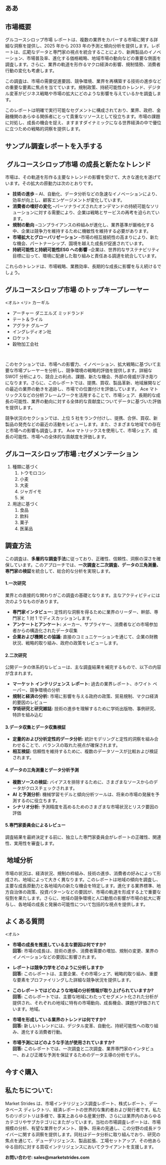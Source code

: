 <h2>ああ</h2>
<h2>市場概要</h2>
<p><a>グルコースシロップ市場</a> レポートは、複数の業界をカバーする市場に関する詳細な洞察を提供し、2025 年から 2033 年の予測と傾向分析を提供します。レポートは、広範なデータと専門家の視点を統合することにより、新興製品のイノベーション、市場普及率、進化する価格戦略、地域市場の動向などの重要な側面を調査します。さらに、業界の軌道を形作るマクロ経済の影響、規制情勢、消費者行動の変化も考慮します。</p>
<p>この調査は、市場の需要促進要因、競争環境、業界を再構築する技術の進歩などの重要な要素に焦点を当てています。規制政策、持続可能性のトレンド、デジタル変革がビジネス戦略や市場の拡大にどのような影響を与えているかを調査します。</p>
<p>このレポートは明確で実行可能なセグメントに構成されており、業界、政府、金融機関のあらゆる関係者にとって貴重なリソースとして役立ちます。市場の課題に対処し、成長の機会を捉え、ますますダイナミックになる世界経済の中で優位に立つための戦略的洞察を提供します。</p>
<h2><strong><a>サンプル調査レポートを入手する</a></strong></h2>
<h2>&nbsp;グルコースシロップ市場 の成長と新たなトレンド</h2>
<p data-start="" data-end="">市場は、その軌道を形作る主要なトレンドの影響を受けて、大きな進化を遂げています。その拡大の原動力は次のとおりです。</p>
<ul data-start="" data-end="">
<li data-start="" data-end=""><strong data-start="" data-end="">技術の進歩</strong> &ndash; AI、自動化、データ分析などの急速なイノベーションにより、効率が向上し、顧客エンゲージメントが変化しています。</li>
<li data-start="" data-end=""><strong data-start="" data-end="">消費者の嗜好の変化</strong> &ndash;パーソナライズされたオンデマンドの持続可能なソリューションに対する需要により、企業は戦略とサービスの再考を迫られています。</li>
<li data-start="" data-end=""><strong data-start="" data-end="">規制の動向</strong> &ndash;コンプライアンスの枠組みが進化し、業界基準が厳格化する中、企業は競争力を維持するために機敏性を維持する必要があります。</li>
<li data-start="" data-end=""><strong data-start="" data-end="">市場拡大とグローバリゼーション</strong> &ndash;市場の相互接続性の高まりにより、新たな機会、パートナーシップ、国境を越えた成長が促進されています。</li>
<li data-start="" data-end=""><strong data-start="" data-end="">持続可能性と持続可能性ESG への影響</strong> &ndash;企業は、世界的なサステナビリティ目標に沿って、環境に配慮した取り組みと責任ある調達を統合しています。</li>
</ul>
<p data-start="" data-end="" data-is-last-node="" data-is-only-node="">これらのトレンドは、市場戦略、業務効率、長期的な成長に影響を与え続けるでしょう。</p>
<h2>グルコースシロップ市場 のトップキープレーヤー</h2>
<p>&lt;オル&gt; &lt;リ&gt; カーギル</p>
<ul>
<li>アーチャー ダニエルズ ミッドランド</li>
<li>テート＆ライル</li>
<li>アグラナ グループ</li>
<li>イングレディオン社</li>
<li>ロケット</li>
<li>穀物加工会社</li>
</ul>
<p>&nbsp;</p>
<p>このセクションでは、市場への影響力、イノベーション、拡大戦略に基づいて主要な市場プレーヤーを分析し、競争環境の戦略的評価を提供します。詳細な SWOT 分析により、競合上の利点、課題、新たな機会、外部の脅威が浮き彫りになります。さらに、このレポートでは、提携、買収、製品革新、地域展開などの最近の業界の動きを追跡し、市場での位置付けを評価しています。 Ace マトリックスなどの分析フレームワークを活用することで、市場シェア、長期的な成長の可能性、業界の動向に対する全体的な貢献度についてデータに基づいた評価を提供します。</p>
<p>競争状況のセクションでは、上位 5 社をランク付けし、提携、合併、買収、新製品の発売などの最近の活動をレビューします。また、さまざまな地域での存在と市場への影響も調査します。 Ace マトリックスを使用して、市場シェア、成長の可能性、市場への全体的な貢献度を評価します。</p>
<h2>グルコースシロップ市場 :セグメンテーション</h2>
<ol>
<li>種類に基づく
<ol>
<li>トウモロコシ</li>
<li>小麦</li>
<li>大麦</li>
<li>ジャガイモ</li>
<li>米</li>
</ol>
</li>
<li>用途に基づく
<ol>
<li>食品</li>
<li>飲料</li>
<li>菓子</li>
<li>医薬品</li>
</ol>
</li>
</ol>
<h2>調査方法</h2>
<p data-start="" data-end="">この調査は、<strong data-start="" data-end="">多層的な調査手法</strong>に従っており、正確性、信頼性、洞察の深さを確保しています。このアプローチでは、<strong data-start="" data-end="">一次調査と二次調査、データの三角測量、専門家の検証</strong>を統合して、総合的な分析を実現します。</p>
<h4 data-start="" data-end=""><strong data-start="" data-end="">1.一次研究</strong></h4>
<p data-start="" data-end="">業界との直接的な関わりがこの調査の基礎となります。主なアクティビティには次のようなものがあります。</p>
<ul data-start="" data-end="">
<li data-start="" data-end=""><strong data-start="" data-end="">専門家インタビュー:</strong>&nbsp;定性的な洞察を得るために業界のリーダー、幹部、専門家と 1 対 1 でディスカッションします。</li>
<li data-start="" data-end=""><strong data-start="" data-end="">アンケートとアンケート:</strong>&nbsp;メーカー、サプライヤー、消費者などの市場参加者からの構造化されたデータ収集</li>
<li data-start="" data-end=""><strong data-start="" data-end="">企業および機関との協議:</strong>&nbsp;直接のコミュニケーションを通じて、企業の財務状況、戦略的取り組み、政府の政策をレビューします。</li>
</ul>
<h4 data-start="" data-end=""><strong data-start="" data-end="">2.二次研究</strong></h4>
<p data-start="" data-end="">公開データの体系的なレビューは、主な調査結果を補完するもので、以下の内容が含まれます。</p>
<ul data-start="" data-end="">
<li data-start="" data-end=""><strong data-start="" data-end="">マーケット インテリジェンス レポート:</strong>&nbsp;過去の業界レポート、ホワイト ペーパー、競争環境の分析</li>
<li data-start="" data-end=""><strong data-start="" data-end="">規制と経済の分析:</strong>&nbsp;市場に影響を与える政府の政策、貿易規制、マクロ経済的要因のレビュー</li>
<li data-start="" data-end=""><strong data-start="" data-end="">学術研究と研究雑誌:</strong>&nbsp;技術の進歩を理解するために学術出版物、事例研究、特許を組み込む</li>
</ul>
<h4 data-start="" data-end=""><strong data-start="" data-end="">3.データ収集とデータ収集検証</strong></h4>
<ul data-start="" data-end="">
<li data-start="" data-end=""><strong data-start="" data-end="">定量的および分析定性的データ分析:</strong>&nbsp;統計モデリングと定性的洞察を組み合わせることで、バランスの取れた視点が確保されます。</li>
<li data-start="" data-end=""><strong data-start="" data-end="">相互検証:</strong>&nbsp;信頼性を維持するために、複数のデータソースが比較および検証されます。</li>
</ul>
<h4 data-start="" data-end=""><strong data-start="" data-end="">4.データの三角測量とデータ分析予測</strong></h4>
<ul data-start="" data-end="">
<li data-start="" data-end=""><strong data-start="" data-end="">複数ソースの検証:</strong>&nbsp;バイアスを排除するために、さまざまなソースからのデータがクロスチェックされます。</li>
<li data-start="" data-end=""><strong data-start="" data-end="">AI と予測分析:</strong>&nbsp;機械学習モデルと傾向分析ツールは、将来の市場の発展を予測するのに役立ちます。</li>
<li data-start="" data-end=""><strong data-start="" data-end="">シナリオ分析:</strong>&nbsp;予測精度を高めるためのさまざまな市場状況とリスク要因の評価</li>
</ul>
<h4 data-start="" data-end=""><strong data-start="" data-end="">5.専門家委員会によるレビュー</strong></h4>
<p data-start="" data-end="">調査結果を最終決定する前に、独立した専門家委員会がレポートの正確性、関連性、実用性を審査します。</p>
<h2>&nbsp;地域分析</h2>
<p>市場の状況は、経済状況、規制の枠組み、技術の進歩、消費者の好みによって形成され、地域によって大きく異なります。このレポートは地域の傾向を調査し、主要な成長原動力と各地域内の新たな機会を特定します。進化する業界標準、地方自治体の政策、投資パターンなどの要因が、市場の軌道を形成する上で重要な役割を果たします。さらに、地域の競争環境と人口動態の影響が市場の拡大に寄与し、各地域の成長と発展の可能性について包括的な視点を提供します。</p>
<h2>よくある質問</h2>
<p>&lt;オル&gt;</p>
<ul>
<li data-start="" data-end="">
<p data-start="" data-end=""><strong>市場の成長を推進している主な要因は何ですか?</strong><br data-start="" data-end="" /><strong data-start="" data-end="">回答:</strong> 市場の成長は、技術の進歩、消費者需要の増加、規制の変更、業界のイノベーションなどの要因に影響されます。</p>
</li>
<li data-start="" data-end="">
<p data-start="" data-end=""><strong data-start="" data-end="">レポートは競争力学をどのように分析しますか</strong><br data-start="" data-end="" /><strong data-start="" data-end="">回答:</strong> このレポートは、主要企業、その市場シェア、戦略的取り組み、重要な要素をプロファイリングした詳細な競争状況を提供します。</p>
</li>
<li data-start="" data-end="">
<p data-start="" data-end=""><strong data-start="" data-end="">このレポートではどのような地域の分析情報が取り上げられていますか?</strong><br data-start="" data-end="" /><strong data-start="" data-end="">回答:</strong> このレポートでは、主要な地域にわたってセグメント化された分析が提供され、それぞれの地域に特有の市場動向、成長機会、課題が評価されています。地域。</p>
</li>
<li data-start="" data-end="">
<p data-start="" data-end=""><strong data-start="" data-end="">市場を形成している業界のトレンドは何ですか?</strong><br data-start="" data-end="" /><strong data-start="" data-end="">回答:</strong> 新しいトレンドには、デジタル変革、自動化、持続可能性への取り組み、進化する消費者行動。</p>
</li>
<li data-start="" data-end="">
<p data-start="" data-end=""><strong data-start="" data-end="">市場予測にはどのような手法が使用されていますか?</strong><br data-start="" data-end="" /><strong data-start="" data-end="">回答:</strong> このレポートでは、一次調査と二次調査、業界専門家のインタビュー、および正確な予測を保証するためのデータ主導の分析モデル。</p>
</li>
</ul>
<h2><strong><a>今すぐ購入</a></strong></h2>
<h2>私たちについて:</h2>
<p><a>Market Strides</a>&nbsp;は、市場インテリジェンス調査レポート、株式レポート、データベース ディレクトリ、経済レポートの世界的な集約者および発行者です。私たちのリポジトリは多様で、事実上あらゆる産業分野、さらには業界内のあらゆるカテゴリやサブカテゴリにまたがっています。当社の市場調査レポートは、市場規模の分析、有望な業界セグメント、競争、将来の見通し、この分野の成長ドライバーに関する洞察を提供します。同社はデータ分析に取り組んでおり、研究の焦点を通じて、デューデリジェンス、製品拡張、工場セットアップ、その他あらゆる目的に対する買収インテリジェンスにおいてクライアントを支援します。</p>
<p><strong>お問い合わせ: <a>sales@marketstrides.com</a></strong></p>
